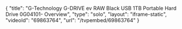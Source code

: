 {
    "title": "G-Technology G-DRIVE ev RAW Black USB 1TB Portable Hard Drive 0G04101- Overview",
    "type": "solo",
    "layout": "iframe-static",
    "videoId": "69863764",
    "url": "\/tvpembed\/69863764"
}